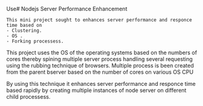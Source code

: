 Use# Nodejs Server Performance Enhancement

    This mini project sought to enhances server performance and responce time based on 
    - Clustering.
    - OS .
    - Forking processess.

This project uses the OS of the operating systems based on the numbers of cores thereby spining multiple server process 
handling several requesting using the rubbing technique of browsers.
    Multiple process is been created from the parent bserver based on the number of cores on various OS CPU

By using this technique it enhances server performance and responce time based rapidly by creating multiple instances of node server on different child processess. 

